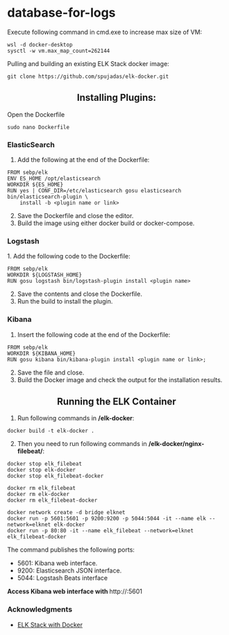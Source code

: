 # database-for-logs

Execute following command in cmd.exe to increase max size of VM:

```
wsl -d docker-desktop
sysctl -w vm.max_map_count=262144
```

Pulling and building an existing ELK Stack docker image:

```
git clone https://github.com/spujadas/elk-docker.git
```

<h2 align=center>Installing Plugins:</h2>
Open the Dockerfile

```
sudo nano Dockerfile
```

<h3>ElasticSearch</h3>

1. Add the following at the end of the Dockerfile:

```
FROM sebp/elk
ENV ES_HOME /opt/elasticsearch
WORKDIR ${ES_HOME}
RUN yes | CONF_DIR=/etc/elasticsearch gosu elasticsearch bin/elasticsearch-plugin \
    install -b <plugin name or link>
```

2. Save the Dockerfile and close the editor.
3. Build the image using either docker build or docker-compose. 

<h3>Logstash</h3>
1. Add the following code to the Dockerfile:

```
FROM sebp/elk
WORKDIR ${LOGSTASH_HOME}
RUN gosu logstash bin/logstash-plugin install <plugin name>
```

2. Save the contents and close the Dockerfile.
3. Run the build to install the plugin.

<h3>Kibana</h3>

1. Insert the following code at the end of the Dockerfile:

```
FROM sebp/elk
WORKDIR ${KIBANA_HOME}
RUN gosu kibana bin/kibana-plugin install <plugin name or link>;
```

2. Save the file and close.
3. Build the Docker image and check the output for the installation results.

<h2 align=center>Running the ELK Container</h2>

1. Run following commands in <b>/elk-docker</b>:

```
docker build -t elk-docker .
```

2. Then you need to run following commands in <b>/elk-docker/nginx-filebeat/</b>:

```
docker stop elk_filebeat
docker stop elk-docker
docker stop elk_filebeat-docker

docker rm elk_filebeat
docker rm elk-docker
docker rm elk_filebeat-docker

docker network create -d bridge elknet
docker run -p 5601:5601 -p 9200:9200 -p 5044:5044 -it --name elk --network=elknet elk-docker
docker run -p 80:80 -it --name elk_filebeat --network=elknet elk_filebeat-docker
```

The command publishes the following ports:
* 5601: Kibana web interface.
* 9200: Elasticsearch JSON interface.
* 5044: Logstash Beats interface

<b>Access Kibana web interface with </b>http://<host>:5601


<h3>Acknowledgments</h3>

* <a href=https://phoenixnap.com/kb/elk-stack-docker>ELK Stack with Docker</a>